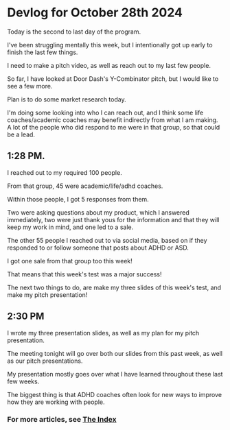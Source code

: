 # Devlog for October 28th 2024

Today is the second to last day of the program.

I've been struggling mentally this week, but I intentionally got up early to finish the last few things.

I need to make a pitch video, as well as reach out to my last few people.

So far, I have looked at Door Dash's Y-Combinator pitch, but I would like to see a few more.

Plan is to do some market research today.

I'm doing some looking into who I can reach out, and I think some life coaches/academic coaches may benefit indirectly from what I am making. A lot of the people who did respond to me were in that group, so that could be a lead.

## 1:28 PM.

I reached out to my required 100 people.

From that group, 45 were academic/life/adhd coaches.

Within those people, I got 5 responses from them.

Two were asking questions about my product, which I answered immediately, two were just thank yous for the information and that they will keep my work in mind, and one led to a sale.

The other 55 people I reached out to via social media, based on if they responded to or follow someone that posts about ADHD or ASD.

I got one sale from that group too this week!

That means that this week's test was a major success!

The next two things to do, are make my three slides of this week's test, and make my pitch presentation!

## 2:30 PM
I wrote my three presentation slides, as well as my plan for my pitch presentation.

The meeting tonight will go over both our slides from this past week, as well as our pitch presentations.

My presentation mostly goes over what I have learned throughout these last few weeks.

The biggest thing is that ADHD coaches often look for new ways to improve how they are working with people.

### For more articles, see [The Index](%WEBPATH%/projects/project-stardust/devlogs/)